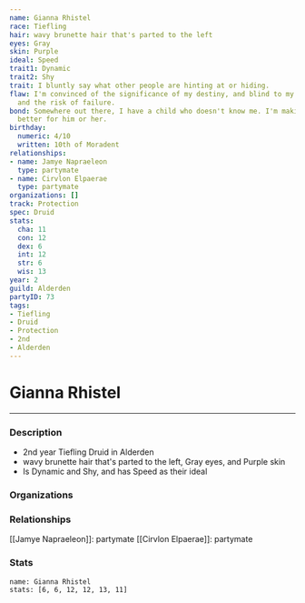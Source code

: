 ```yaml
---
name: Gianna Rhistel
race: Tiefling
hair: wavy brunette hair that's parted to the left
eyes: Gray
skin: Purple
ideal: Speed
trait1: Dynamic
trait2: Shy
trait: I bluntly say what other people are hinting at or hiding.
flaw: I'm convinced of the significance of my destiny, and blind to my shortcomings
  and the risk of failure.
bond: Somewhere out there, I have a child who doesn't know me. I'm making the world
  better for him or her.
birthday:
  numeric: 4/10
  written: 10th of Moradent
relationships:
- name: Jamye Napraeleon
  type: partymate
- name: Cirvlon Elpaerae
  type: partymate
organizations: []
track: Protection
spec: Druid
stats:
  cha: 11
  con: 12
  dex: 6
  int: 12
  str: 6
  wis: 13
year: 2
guild: Alderden
partyID: 73
tags:
- Tiefling
- Druid
- Protection
- 2nd
- Alderden
---
```

# Gianna Rhistel
---
### Description
- 2nd year Tiefling Druid in Alderden
- wavy brunette hair that's parted to the left, Gray eyes, and Purple skin
- Is Dynamic and Shy, and has Speed as their ideal

### Organizations
### Relationships
[[Jamye Napraeleon]]: partymate
[[Cirvlon Elpaerae]]: partymate
### Stats
```statblock
name: Gianna Rhistel
stats: [6, 6, 12, 12, 13, 11]
```